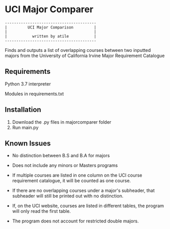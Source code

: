 # UCI Major Comparer

 ```
----------------------------------------
|         UCI Major Comparison         |
|                                      |
|           written by atile           |
----------------------------------------
```


Finds and outputs a list of overlapping courses between two inputted majors from the University of California Irvine Major Requirement Catalogue

## Requirements
Python 3.7 interpreter

Modules in requirements.txt

## Installation
1. Download the .py files in majorcomparer folder
2. Run main.py

## Known Issues
- No distinction between B.S and B.A for majors

- Does not include any minors or Masters programs

- If multiple courses are listed in one column on the UCI course requirement catalogue, it will be counted as one course.

- If there are no overlapping courses under a major's subheader, that subheader will still be printed out with no distinction.

- If, on the UCI website, courses are listed in different tables, the program will only read the first table.

- The program does not account for restricted double majors. 
